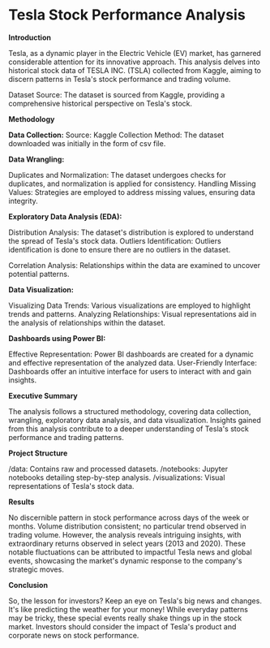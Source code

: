 # Tesla Stock Performance Analysis

**Introduction**

Tesla, as a dynamic player in the Electric Vehicle (EV) market, has garnered considerable attention for its innovative approach. This analysis delves into historical stock data of TESLA INC. (TSLA) collected from Kaggle, aiming to discern patterns in Tesla's stock performance and trading volume.

Dataset Source: The dataset is sourced from Kaggle, providing a comprehensive historical perspective on Tesla's stock.

**Methodology**

**Data Collection:**
Source: Kaggle
Collection Method: The dataset downloaded was initially in the form of csv file.  

**Data Wrangling:**

Duplicates and Normalization: The dataset undergoes checks for duplicates, and normalization is applied for consistency.
Handling Missing Values: Strategies are employed to address missing values, ensuring data integrity.

**Exploratory Data Analysis (EDA):**

Distribution Analysis: The dataset's distribution is explored to understand the spread of Tesla's stock data.
Outliers Identification: Outliers identification is done to ensure there are no outliers in the dataset. 

Correlation Analysis: Relationships within the data are examined to uncover potential patterns.

**Data Visualization:**

Visualizing Data Trends: Various visualizations are employed to highlight trends and patterns.
Analyzing Relationships: Visual representations aid in the analysis of relationships within the dataset.

**Dashboards using Power BI:**

Effective Representation: Power BI dashboards are created for a dynamic and effective representation of the analyzed data.
User-Friendly Interface: Dashboards offer an intuitive interface for users to interact with and gain insights.

**Executive Summary**

The analysis follows a structured methodology, covering data collection, wrangling, exploratory data analysis, and data visualization. Insights gained from this analysis contribute to a deeper understanding of Tesla's stock performance and trading patterns.

**Project Structure**

/data: Contains raw and processed datasets.
/notebooks: Jupyter notebooks detailing step-by-step analysis.
/visualizations: Visual representations of Tesla's stock data.

**Results**

No discernible pattern in stock performance across days of the week or months.
Volume distribution consistent; no particular trend observed in trading volume.
However, the analysis reveals intriguing insights, with extraordinary returns observed in select years (2013 and 2020). These notable fluctuations can be attributed to impactful Tesla news and global events, showcasing the market's dynamic response to the company's strategic moves.

**Conclusion**

So, the lesson for investors? Keep an eye on Tesla's big news and changes. It's like predicting the weather for your money!  While everyday patterns may be tricky, these special events really shake things up in the stock market.
 Investors should consider the impact of Tesla's product and corporate news on stock performance.

